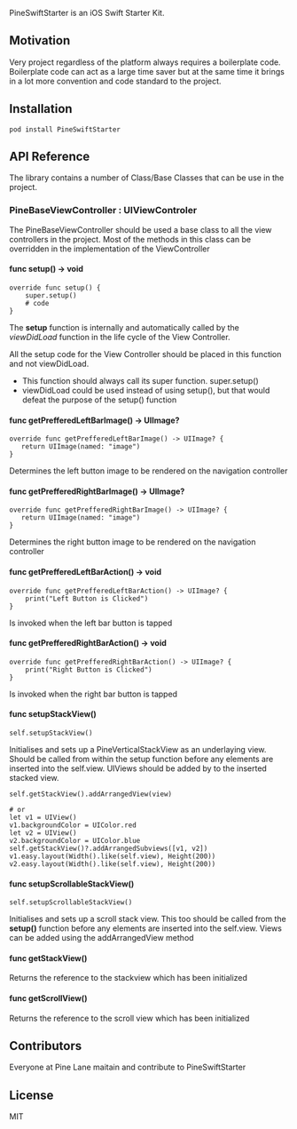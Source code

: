 PineSwiftStarter is an iOS Swift Starter Kit. 

## Motivation

Very project regardless of the platform always requires a boilerplate code. Boilerplate code can act as a large time saver but at the same time it brings in a lot more convention and code standard to the project. 

## Installation

```
pod install PineSwiftStarter
```


## API Reference

The library contains a number of Class/Base Classes that can be use in the project. 

### PineBaseViewController : UIViewControler
The PineBaseViewController should be used a base class to all the view controllers in the project. Most of the methods in this class can be overridden in the implementation of the ViewController

#### func setup() -> void
``` 
override func setup() {
	super.setup()
    # code 
}
```

The **setup** function is internally and automatically called by the *viewDidLoad* function in the life cycle of the View Controller. 

All the setup code for the View Controller should be placed in this function and not viewDidLoad. 

- This function should always call its super function. super.setup()
- viewDidLoad could be used instead of using setup(), but that would defeat the purpose of the setup() function

#### func getPrefferedLeftBarImage() -> UIImage?
```
override func getPrefferedLeftBarImage() -> UIImage? {
   return UIImage(named: "image")
}
```

Determines the left button image to be rendered on the navigation controller

#### func getPrefferedRightBarImage() -> UIImage?
```
override func getPrefferedRightBarImage() -> UIImage? {
   return UIImage(named: "image")
}
```

Determines the right button image to be rendered on the navigation controller

#### func getPrefferedLeftBarAction() -> void
```
override func getPrefferedLeftBarAction() -> UIImage? {
	print("Left Button is Clicked")
}
```

Is invoked when the left bar button is tapped

#### func getPrefferedRightBarAction() -> void
```
override func getPrefferedRightBarAction() -> UIImage? {
	print("Right Button is Clicked")
}
```

Is invoked when the right bar button is tapped

#### func setupStackView()
```
self.setupStackView()
```
Initialises and sets up a PineVerticalStackView as an underlaying view. Should be called from within the setup function before any elements are inserted into the self.view. UIViews should be added by to the inserted stacked view. 
```
self.getStackView().addArrangedView(view)

# or
let v1 = UIView()
v1.backgroundColor = UIColor.red
let v2 = UIView()
v2.backgroundColor = UIColor.blue
self.getStackView()?.addArrangedSubviews([v1, v2])
v1.easy.layout(Width().like(self.view), Height(200))
v2.easy.layout(Width().like(self.view), Height(200))
```

#### func setupScrollableStackView()
```
self.setupScrollableStackView()
```
Initialises and sets up a scroll stack view. This too should be called from the **setup()** function before any elements are inserted into the self.view. Views can be added using the addArrangedView method

#### func getStackView()
Returns the reference to the stackview which has been initialized

#### func getScrollView()
Returns the reference to the scroll view which has been initialized

## Contributors

Everyone at Pine Lane maitain and contribute to PineSwiftStarter

## License

MIT
